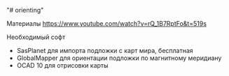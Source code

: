 "# orienting" 

Материалы
https://www.youtube.com/watch?v=rQ_1B7RptFo&t=519s

Необходимый софт
- SasPlanet для импорта подложки с карт мира, бесплатная
- GlobalMapper для ориентации подложки по магнитному меридиану
- OCAD 10 для отрисовки карты
